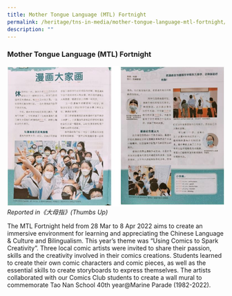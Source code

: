 ```yaml
---
title: Mother Tongue Language (MTL) Fortnight
permalink: /heritage/tns-in-media/mother-tongue-language-mtl-fortnight/
description: ""
---
```

### Mother Tongue Language (MTL) Fortnight

![mother-tongue-language-mtl-fortnight](/images/Heritage/TNS%20in%20Media/img_mother-tongue-language-mtl-fortnight.JPG)
*Reported in《大母指》(Thumbs Up)*

The MTL Fortnight held from 28 Mar to 8 Apr 2022 aims to create an immersive environment for learning and appreciating the Chinese Language & Culture and Bilingualism. This year’s theme was “Using Comics to Spark Creativity”. Three local comic artists were invited to share their passion, skills and the creativity involved in their comics creations. Students learned to create their own comic characters and comic pieces, as well as the essential skills to create storyboards to express themselves. The artists collaborated with our Comics Club students to create a wall mural to commemorate Tao Nan School 40th year@Marine Parade (1982-2022).